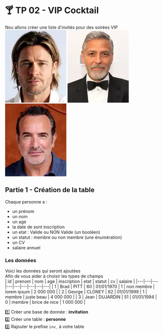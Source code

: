 # :cocktail: TP 02 - VIP Cocktail
Nou allons créer une liste d'invités pour des soirées VIP  
![brad](../../img/03/brad.webp)
![george](../../img/03/george.webp)
![jean](../../img/03/jean.webp)
  

## Partie 1 - Création de la table
Chaque personne a :
  
- un prénom
- un nom  
- un age  
- la date de sont inscription
- un etat : Valide ou NON Valide (un booléen)
- un statut : membre ou non membre (une énumération)
- un CV
- salaire annuel
  


### Les données
Voici les données qui seront ajoutées  
Afin de vous aider  à choisir les types de champs  
| id | prenom | nom | age | inscription | etat | statut | cv | salaire |
|---|---|---|---|---|---|---|---|---|
| 1 | Brad | PITT | 60 | 01/01/1970 | 1 | non membre | lorem ipsum | 2 000 000 |
| 2 | George | CLONEY | 62 | 01/01/1999 | 1 | membre  | juste beau | 4 000 000 |
| 3 | Jean | DUJARDIN | 51 | 01/01/1994 | 0 | membre | brice de nice | 1 000 000 |

:one: Créer une base de donnée : **invitation**  
:two: Créer une table : **personne**  
:three: Rajouter le prefixe <code>inv_</code> à votre table   